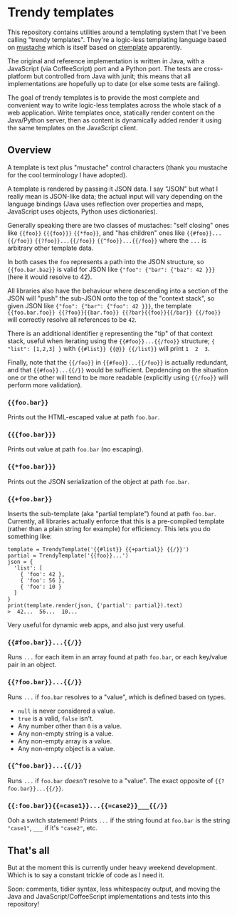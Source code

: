 # Trendy templates

This repository contains utilities around a templating system that I've been calling "trendy templates". They're a logic-less templating language based on [mustache](http://mustache.github.com/) which is itself based on [ctemplate](http://code.google.com/p/ctemplate) apparently.

The original and reference implementation is written in Java, with a JavaScript (via CoffeeScript) port and a Python port. The tests are cross-platform but controlled from Java with junit; this means that all implementations are hopefully up to date (or else some tests are failing).

The goal of trendy templates is to provide the most complete and convenient way to write logic-less templates across the whole stack of a web application. Write templates once, statically render content on the Java/Python server, then as content is dynamically added render it using the same templates on the JavaScript client.

## Overview

A template is text plus "mustache" control characters (thank you mustache for the cool terminology I have adopted).

A template is rendered by passing it JSON data. I say "JSON" but what I really mean is JSON-like data; the actual input will vary depending on the language bindings (Java uses reflection over properties and maps, JavaScript uses objects, Python uses dictionaries).

Generally speaking there are two classes of mustaches: "self closing" ones like `{{foo}}` `{{{foo}}}` `{{*foo}}`, and "has children" ones like `{{#foo}}...{{/foo}}` `{{?foo}}...{{/foo}}` `{{^foo}}...{{/foo}}` where the `...` is arbitrary other template data.

In both cases the `foo` represents a path into the JSON structure, so `{{foo.bar.baz}}` is valid for JSON like `{"foo": {"bar": {"baz": 42 }}}` (here it would resolve to 42).

All libraries also have the behaviour where descending into a section of the JSON will "push" the sub-JSON onto the top of the "context stack", so given JSON like `{"foo": {"bar": {"foo": 42 }}}`, the template `{{foo.bar.foo}} {{?foo}}{{bar.foo}} {{?bar}{{foo}}{{/bar}} {{/foo}}` will correctly resolve all references to be `42`.

There is an additional identifier `@` representing the "tip" of that context stack, useful when iterating using the `{{#foo}}...{{/foo}}` structure; `{ "list": [1,2,3] }` with `{{#list}} {{@}} {{/list}}` will print ` 1  2  3 `.

Finally, note that the `{{/foo}}` in `{{#foo}}...{{/foo}}` is actually redundant, and that `{{#foo}}...{{/}}` would be sufficient. Depdencing on the situation one or the other will tend to be more readable (explicitly using `{{/foo}}` will perform more validation).

### `{{foo.bar}}`

Prints out the HTML-escaped value at path `foo.bar`.

### `{{{foo.bar}}}`

Prints out value at path `foo.bar` (no escaping).

### `{{*foo.bar}}}`

Prints out the JSON serialization of the object at path `foo.bar`.

### `{{+foo.bar}}`

Inserts the sub-template (aka "partial template") found at path `foo.bar`. Currently, all libraries actually enforce that this is a pre-compiled template (rather than a plain string for example) for efficiency. This lets you do something like:

    template = TrendyTemplate('{{#list}} {{+partial}} {{/}}')
    partial = TrendyTemplate('{{foo}}...')
    json = {
      'list': [
        { 'foo': 42 },
        { 'foo': 56 },
        { 'foo': 10 }
      ]
    }
    print(template.render(json, {'partial': partial}).text)
    >  42...  56...  10...

Very useful for dynamic web apps, and also just very useful.

### `{{#foo.bar}}...{{/}}`

Runs `...` for each item in an array found at path `foo.bar`, or each key/value pair in an object.

### `{{?foo.bar}}...{{/}}`

Runs `...` if `foo.bar` resolves to a "value", which is defined based on types.

* `null` is never considered a value.
* `true` is a valid, `false` isn't.
* Any number other than `0` is a value.
* Any non-empty string is a value.
* Any non-empty array is a value.
* Any non-empty object is a value.

### `{{^foo.bar}}...{{/}}`

Runs `...` if `foo.bar` _doesn't_ resolve to a "value". The exact opposite of `{{?foo.bar}}...{{/}}`.

### `{{:foo.bar}}{{=case1}}...{{=case2}}___{{/}}`

Ooh a switch statement! Prints `...` if the string found at `foo.bar` is the string `"case1"`, `___` if it's `"case2"`, etc.

## That's all

But at the moment this is currently under heavy weekend development. Which is to say a constant trickle of code as I need it.

Soon: comments, tidier syntax, less whitespacey output, and moving the Java and JavaScript/CoffeeScript implementations and tests into this repository!
